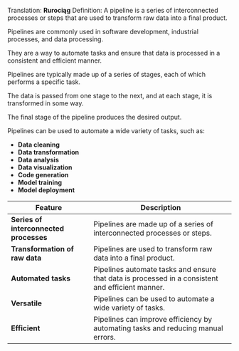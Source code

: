Translation: **Rurociąg**
Definition:
A pipeline is a series of interconnected processes or steps that are used to transform raw data into a final product.

Pipelines are commonly used in software development, industrial processes, and data processing.

They are a way to automate tasks and ensure that data is processed in a consistent and efficient manner.

Pipelines are typically made up of a series of stages, each of which performs a specific task.

The data is passed from one stage to the next, and at each stage, it is transformed in some way.

The final stage of the pipeline produces the desired output.

Pipelines can be used to automate a wide variety of tasks, such as:

- **Data cleaning**
- **Data transformation**
- **Data analysis**
- **Data visualization**
- **Code generation**
- **Model training**
- **Model deployment**

|Feature|Description|
|---|---|
|**Series of interconnected processes**|Pipelines are made up of a series of interconnected processes or steps.|
|**Transformation of raw data**|Pipelines are used to transform raw data into a final product.|
|**Automated tasks**|Pipelines automate tasks and ensure that data is processed in a consistent and efficient manner.|
|**Versatile**|Pipelines can be used to automate a wide variety of tasks.|
|**Efficient**|Pipelines can improve efficiency by automating tasks and reducing manual errors.|
